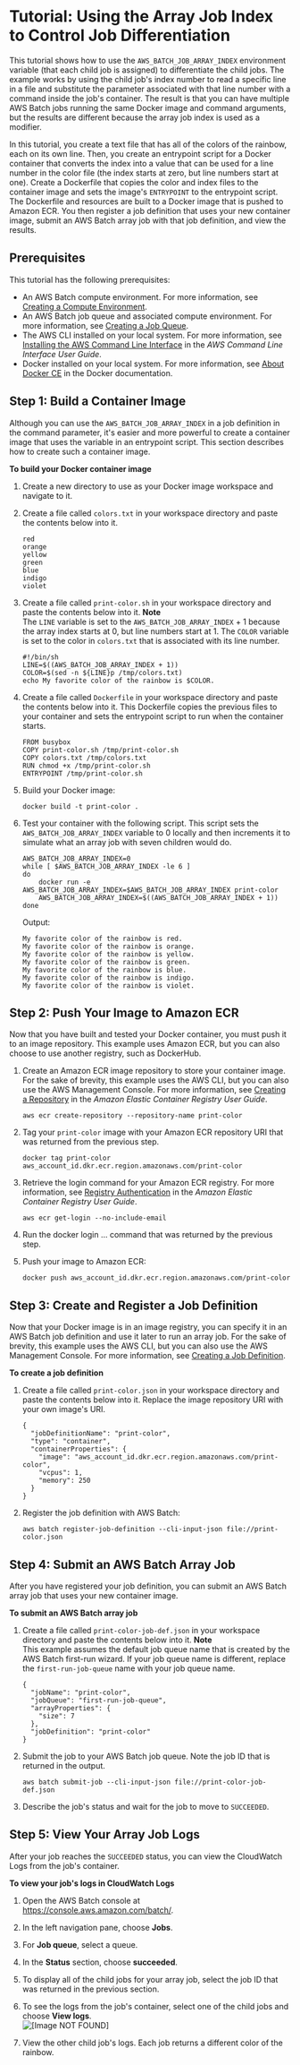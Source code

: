 # Tutorial: Using the Array Job Index to Control Job Differentiation<a name="array_index_example"></a>

This tutorial shows how to use the `AWS_BATCH_JOB_ARRAY_INDEX` environment variable \(that each child job is assigned\) to differentiate the child jobs\. The example works by using the child job's index number to read a specific line in a file and substitute the parameter associated with that line number with a command inside the job's container\. The result is that you can have multiple AWS Batch jobs running the same Docker image and command arguments, but the results are different because the array job index is used as a modifier\.

In this tutorial, you create a text file that has all of the colors of the rainbow, each on its own line\. Then, you create an entrypoint script for a Docker container that converts the index into a value that can be used for a line number in the color file \(the index starts at zero, but line numbers start at one\)\. Create a Dockerfile that copies the color and index files to the container image and sets the image's `ENTRYPOINT` to the entrypoint script\. The Dockerfile and resources are built to a Docker image that is pushed to Amazon ECR\. You then register a job definition that uses your new container image, submit an AWS Batch array job with that job definition, and view the results\.

## Prerequisites<a name="array-tutorial-prereqs"></a>

This tutorial has the following prerequisites:
+ An AWS Batch compute environment\. For more information, see [Creating a Compute Environment](create-compute-environment.md)\.
+ An AWS Batch job queue and associated compute environment\. For more information, see [Creating a Job Queue](create-job-queue.md)\.
+ The AWS CLI installed on your local system\. For more information, see [Installing the AWS Command Line Interface](https://docs.aws.amazon.com/cli/latest/userguide/installing.html) in the *AWS Command Line Interface User Guide*\.
+ Docker installed on your local system\. For more information, see [About Docker CE](https://docs.docker.com/install/) in the Docker documentation\.

## Step 1: Build a Container Image<a name="build-index-container"></a>

Although you can use the `AWS_BATCH_JOB_ARRAY_INDEX` in a job definition in the command parameter, it's easier and more powerful to create a container image that uses the variable in an entrypoint script\. This section describes how to create such a container image\.

**To build your Docker container image**

1. Create a new directory to use as your Docker image workspace and navigate to it\.

1. Create a file called `colors.txt` in your workspace directory and paste the contents below into it\.

   ```
   red
   orange
   yellow
   green
   blue
   indigo
   violet
   ```

1. Create a file called `print-color.sh` in your workspace directory and paste the contents below into it\.
**Note**  
The `LINE` variable is set to the `AWS_BATCH_JOB_ARRAY_INDEX` \+ 1 because the array index starts at 0, but line numbers start at 1\. The `COLOR` variable is set to the color in `colors.txt` that is associated with its line number\.

   ```
   #!/bin/sh
   LINE=$((AWS_BATCH_JOB_ARRAY_INDEX + 1))
   COLOR=$(sed -n ${LINE}p /tmp/colors.txt)
   echo My favorite color of the rainbow is $COLOR.
   ```

1. Create a file called `Dockerfile` in your workspace directory and paste the contents below into it\. This Dockerfile copies the previous files to your container and sets the entrypoint script to run when the container starts\.

   ```
   FROM busybox
   COPY print-color.sh /tmp/print-color.sh
   COPY colors.txt /tmp/colors.txt
   RUN chmod +x /tmp/print-color.sh
   ENTRYPOINT /tmp/print-color.sh
   ```

1. Build your Docker image:

   ```
   docker build -t print-color .
   ```

1. Test your container with the following script\. This script sets the `AWS_BATCH_JOB_ARRAY_INDEX` variable to 0 locally and then increments it to simulate what an array job with seven children would do\.

   ```
   AWS_BATCH_JOB_ARRAY_INDEX=0
   while [ $AWS_BATCH_JOB_ARRAY_INDEX -le 6 ]
   do
       docker run -e AWS_BATCH_JOB_ARRAY_INDEX=$AWS_BATCH_JOB_ARRAY_INDEX print-color
       AWS_BATCH_JOB_ARRAY_INDEX=$((AWS_BATCH_JOB_ARRAY_INDEX + 1))
   done
   ```

   Output:

   ```
   My favorite color of the rainbow is red.
   My favorite color of the rainbow is orange.
   My favorite color of the rainbow is yellow.
   My favorite color of the rainbow is green.
   My favorite color of the rainbow is blue.
   My favorite color of the rainbow is indigo.
   My favorite color of the rainbow is violet.
   ```

## Step 2: Push Your Image to Amazon ECR<a name="push-array-image"></a>

Now that you have built and tested your Docker container, you must push it to an image repository\. This example uses Amazon ECR, but you can also choose to use another registry, such as DockerHub\.

1. Create an Amazon ECR image repository to store your container image\. For the sake of brevity, this example uses the AWS CLI, but you can also use the AWS Management Console\. For more information, see [Creating a Repository](https://docs.aws.amazon.com/AmazonECR/latest/userguide/repository-create.html) in the *Amazon Elastic Container Registry User Guide*\.

   ```
   aws ecr create-repository --repository-name print-color
   ```

1. Tag your `print-color` image with your Amazon ECR repository URI that was returned from the previous step\.

   ```
   docker tag print-color aws_account_id.dkr.ecr.region.amazonaws.com/print-color
   ```

1. Retrieve the login command for your Amazon ECR registry\. For more information, see [Registry Authentication](https://docs.aws.amazon.com/AmazonECR/latest/userguide/Registries.html#registry_auth) in the *Amazon Elastic Container Registry User Guide*\.

   ```
   aws ecr get-login --no-include-email
   ```

1. Run the docker login \.\.\. command that was returned by the previous step\. 

1. Push your image to Amazon ECR:

   ```
   docker push aws_account_id.dkr.ecr.region.amazonaws.com/print-color
   ```

## Step 3: Create and Register a Job Definition<a name="create-array-job-def"></a>

Now that your Docker image is in an image registry, you can specify it in an AWS Batch job definition and use it later to run an array job\. For the sake of brevity, this example uses the AWS CLI, but you can also use the AWS Management Console\. For more information, see [Creating a Job Definition](create-job-definition.md)\.

**To create a job definition**

1. Create a file called `print-color.json` in your workspace directory and paste the contents below into it\. Replace the image repository URI with your own image's URI\.

   ```
   {
     "jobDefinitionName": "print-color",
     "type": "container",
     "containerProperties": {
       "image": "aws_account_id.dkr.ecr.region.amazonaws.com/print-color",
       "vcpus": 1,
       "memory": 250
     }
   }
   ```

1. Register the job definition with AWS Batch:

   ```
   aws batch register-job-definition --cli-input-json file://print-color.json
   ```

## Step 4: Submit an AWS Batch Array Job<a name="submit-array-job"></a>

After you have registered your job definition, you can submit an AWS Batch array job that uses your new container image\.

**To submit an AWS Batch array job**

1. Create a file called `print-color-job-def.json` in your workspace directory and paste the contents below into it\.
**Note**  
This example assumes the default job queue name that is created by the AWS Batch first\-run wizard\. If your job queue name is different, replace the `first-run-job-queue` name with your job queue name\.

   ```
   {
     "jobName": "print-color",
     "jobQueue": "first-run-job-queue",
     "arrayProperties": {
       "size": 7
     },
     "jobDefinition": "print-color"
   }
   ```

1. Submit the job to your AWS Batch job queue\. Note the job ID that is returned in the output\.

   ```
   aws batch submit-job --cli-input-json file://print-color-job-def.json
   ```

1. Describe the job's status and wait for the job to move to `SUCCEEDED`\.

## Step 5: View Your Array Job Logs<a name="array-tutorial-logs"></a>

After your job reaches the `SUCCEEDED` status, you can view the CloudWatch Logs from the job's container\.

**To view your job's logs in CloudWatch Logs**

1. Open the AWS Batch console at [https://console\.aws\.amazon\.com/batch/](https://console.aws.amazon.com/batch/)\.

1. In the left navigation pane, choose **Jobs**\.

1. For **Job queue**, select a queue\. 

1. In the **Status** section, choose **succeeded**\.

1. To display all of the child jobs for your array job, select the job ID that was returned in the previous section\.

1. To see the logs from the job's container, select one of the child jobs and choose **View logs**\.  
![\[Image NOT FOUND\]](http://docs.aws.amazon.com/batch/latest/userguide/images/array-logs.png)

1. View the other child job's logs\. Each job returns a different color of the rainbow\.